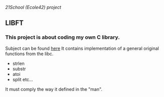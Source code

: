 *21School (Ecole42) project*

## LIBFT
### This project is about coding my own C library.
Subject can be found [here](https://github.com/veganwaldon/libft/blob/main/libft.pdf)
It contains implementation of a general original functions from the libc.
- strlen
- substr
- atoi
- split etc...

It must comply the way it defined in the "man".
